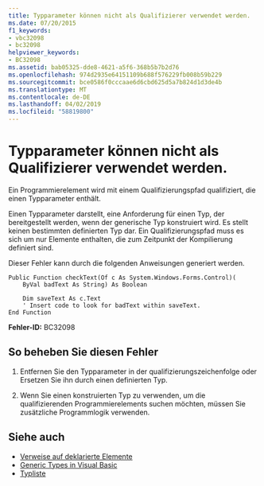 ```yaml
---
title: Typparameter können nicht als Qualifizierer verwendet werden.
ms.date: 07/20/2015
f1_keywords:
- vbc32098
- bc32098
helpviewer_keywords:
- BC32098
ms.assetid: bab05325-dde8-4621-a5f6-368b5b7b2d76
ms.openlocfilehash: 974d2935e64151109b688f576229fb008b59b229
ms.sourcegitcommit: bce0586f0cccaae6d6cbd625d5a7b824d1d3de4b
ms.translationtype: MT
ms.contentlocale: de-DE
ms.lasthandoff: 04/02/2019
ms.locfileid: "58819800"
---
```

# <a name="type-parameters-cannot-be-used-as-qualifiers"></a>Typparameter können nicht als Qualifizierer verwendet werden.
Ein Programmierelement wird mit einem Qualifizierungspfad qualifiziert, die einen Typparameter enthält.  
  
 Einen Typparameter darstellt, eine Anforderung für einen Typ, der bereitgestellt werden, wenn der generische Typ konstruiert wird. Es stellt keinen bestimmten definierten Typ dar. Ein Qualifizierungspfad muss es sich um nur Elemente enthalten, die zum Zeitpunkt der Kompilierung definiert sind.  
  
 Dieser Fehler kann durch die folgenden Anweisungen generiert werden.  
  
```  
Public Function checkText(Of c As System.Windows.Forms.Control)(  
    ByVal badText As String) As Boolean  
  
    Dim saveText As c.Text  
    ' Insert code to look for badText within saveText.  
End Function  
```  
  
 **Fehler-ID:** BC32098  
  
## <a name="to-correct-this-error"></a>So beheben Sie diesen Fehler  
  
1.  Entfernen Sie den Typparameter in der qualifizierungszeichenfolge oder Ersetzen Sie ihn durch einen definierten Typ.  
  
2.  Wenn Sie einen konstruierten Typ zu verwenden, um die qualifizierenden Programmierelements suchen möchten, müssen Sie zusätzliche Programmlogik verwenden.  
  
## <a name="see-also"></a>Siehe auch

- [Verweise auf deklarierte Elemente](../../../visual-basic/programming-guide/language-features/declared-elements/references-to-declared-elements.md)
- [Generic Types in Visual Basic](../../../visual-basic/programming-guide/language-features/data-types/generic-types.md)
- [Typliste](../../../visual-basic/language-reference/statements/type-list.md)
